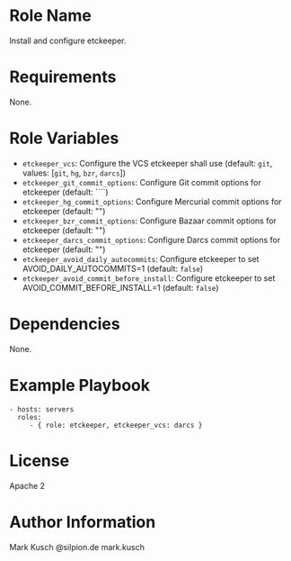 # Role Name

Install and configure etckeeper.


# Requirements

None.


# Role Variables

* ``etckeeper_vcs``: Configure the VCS etckeeper shall use (default: ``git``, values: [``git``, ``hg``, ``bzr``, ``darcs``])
* ``etckeeper_git_commit_options``: Configure Git commit options for etckeeper (default: ````)
* ``etckeeper_hg_commit_options``: Configure Mercurial commit options for etckeeper (default: "")
* ``etckeeper_bzr_commit_options``: Configure Bazaar commit options for etckeeper (default: "")
* ``etckeeper_darcs_commit_options``: Configure Darcs commit options for etckeeper (default: "")
* ``etckeeper_avoid_daily_autocommits``: Configure etckeeper to set AVOID_DAILY_AUTOCOMMITS=1 (default: ``false``)
* ``etckeeper_avoid_commit_before_install``: Configure etckeeper to set AVOID_COMMIT_BEFORE_INSTALL=1 (default: ``false``)


# Dependencies

None.


# Example Playbook

    - hosts: servers
      roles:
         - { role: etckeeper, etckeeper_vcs: darcs }


# License

Apache 2


# Author Information

Mark Kusch @silpion.de mark.kusch


<!-- vim: set ts=4 sw=4 et nofen: -->
